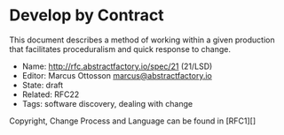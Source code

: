 # Develop by Contract

This document describes a method of working within a given production that facilitates proceduralism and quick response to change.

* Name: http://rfc.abstractfactory.io/spec/21 (21/LSD)
* Editor: Marcus Ottosson <marcus@abstractfactory.io>
* State: draft
* Related: RFC22
* Tags: software discovery, dealing with change

Copyright, Change Process and Language can be found in [RFC1][]